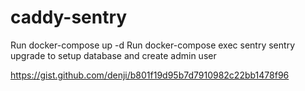 # caddy-sentry

Run docker-compose up -d
Run docker-compose exec sentry sentry upgrade to setup database and create admin user

https://gist.github.com/denji/b801f19d95b7d7910982c22bb1478f96